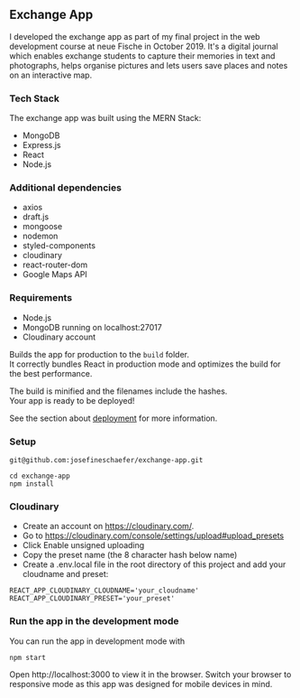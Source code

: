 ## Exchange App

I developed the exchange app as part of my final project in the web development course at neue Fische in October 2019. It's a digital journal which enables exchange students to capture their memories in text and photographs, helps organise pictures and lets users save places and notes on an interactive map. 

### Tech Stack 

The exchange app was built using the MERN Stack:

* MongoDB
* Express.js
* React
* Node.js


### Additional dependencies

* axios
* draft.js
* mongoose
* nodemon
* styled-components
* cloudinary
* react-router-dom
* Google Maps API

### Requirements

* Node.js
* MongoDB running on localhost:27017
* Cloudinary account

Builds the app for production to the `build` folder.<br>
It correctly bundles React in production mode and optimizes the build for the best performance.

The build is minified and the filenames include the hashes.<br>
Your app is ready to be deployed!

See the section about [deployment](https://facebook.github.io/create-react-app/docs/deployment) for more information.

### Setup

```
git@github.com:josefineschaefer/exchange-app.git

cd exchange-app
npm install
``` 

### Cloudinary

* Create an account on https://cloudinary.com/.
* Go to https://cloudinary.com/console/settings/upload#upload_presets
* Click Enable unsigned uploading
* Copy the preset name (the 8 character hash below name)
* Create a .env.local file in the root directory of this project and add your cloudname and preset:

```
REACT_APP_CLOUDINARY_CLOUDNAME='your_cloudname'
REACT_APP_CLOUDINARY_PRESET='your_preset'
```

### Run the app in the development mode

You can run the app in development mode with

```npm start```

Open http://localhost:3000 to view it in the browser. Switch your browser to responsive mode as this app was designed for mobile devices in mind.
